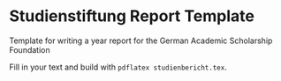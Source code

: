 # Studienstiftung Report Template
Template for writing a year report for the German Academic Scholarship Foundation

Fill in your text and build with `pdflatex studienbericht.tex`.
